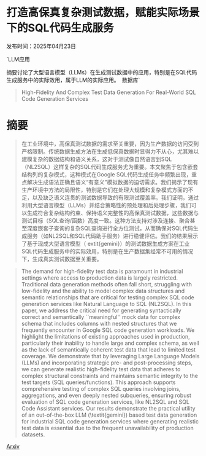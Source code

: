 # 打造高保真复杂测试数据，赋能实际场景下的SQL代码生成服务

发布时间：2025年04月23日

`LLM应用

摘要讨论了大型语言模型（LLMs）在生成测试数据中的应用，特别是在SQL代码生成服务中的实际效用，属于LLM的实际应用。` `数据库`

> High-Fidelity And Complex Test Data Generation For Real-World SQL Code Generation Services

# 摘要

> 在工业环境中，高保真测试数据的需求至关重要，因为生产数据的访问受到严格限制。传统数据生成方法在生成低保真数据时显得力不从心，尤其难以建模复杂的数据结构和语义关系，这对于测试像自然语言到SQL（NL2SQL）这样复杂的SQL代码生成服务尤为重要。本文聚焦于包含嵌套结构列的复杂模式，这种模式在Google SQL代码生成任务中频繁出现，重点解决生成语法正确且语义“有意义”模拟数据的迫切需求。我们揭示了现有生产环境中方法的局限性，特别是它们在处理大规模和复杂模式方面的不足，以及缺乏语义连贯的测试数据导致的有限测试覆盖率。我们证明，通过利用大型语言模型（LLMs）并结合策略性的预处理和后处理步骤，我们可以生成符合复杂结构约束、保持语义完整性的高保真测试数据，这些数据与测试目标（SQL查询/函数）高度一致。这种方法支持对涉及连接、聚合甚至深度嵌套子查询的复杂SQL查询进行全方位测试，从而确保对SQL代码生成服务（如NL2SQL和SQL代码助手服务）进行稳健评估。我们的结果展示了基于现成大型语言模型（	extit{gemini}）的测试数据生成方案在工业SQL代码生成服务中的实际效用，特别是在生产数据集经常不可用的情况下，生成真实测试数据至关重要。

> The demand for high-fidelity test data is paramount in industrial settings where access to production data is largely restricted. Traditional data generation methods often fall short, struggling with low-fidelity and the ability to model complex data structures and semantic relationships that are critical for testing complex SQL code generation services like Natural Language to SQL (NL2SQL). In this paper, we address the critical need for generating syntactically correct and semantically ``meaningful'' mock data for complex schema that includes columns with nested structures that we frequently encounter in Google SQL code generation workloads. We highlight the limitations of existing approaches used in production, particularly their inability to handle large and complex schema, as well as the lack of semantically coherent test data that lead to limited test coverage. We demonstrate that by leveraging Large Language Models (LLMs) and incorporating strategic pre- and post-processing steps, we can generate realistic high-fidelity test data that adheres to complex structural constraints and maintains semantic integrity to the test targets (SQL queries/functions). This approach supports comprehensive testing of complex SQL queries involving joins, aggregations, and even deeply nested subqueries, ensuring robust evaluation of SQL code generation services, like NL2SQL and SQL Code Assistant services. Our results demonstrate the practical utility of an out-of-the-box LLM (\textit{gemini}) based test data generation for industrial SQL code generation services where generating realistic test data is essential due to the frequent unavailability of production datasets.

[Arxiv](https://arxiv.org/abs/2504.17203)